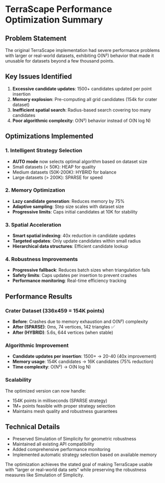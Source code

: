 # TerraScape Performance Optimization Summary

## Problem Statement
The original TerraScape implementation had severe performance problems with larger or real-world datasets, exhibiting O(N²) behavior that made it unusable for datasets beyond a few thousand points.

## Key Issues Identified
1. **Excessive candidate updates**: 1500+ candidates updated per point insertion
2. **Memory explosion**: Pre-computing all grid candidates (154k for crater dataset)
3. **Inefficient spatial search**: Radius-based search covering too many candidates
4. **Poor algorithmic complexity**: O(N²) behavior instead of O(N log N)

## Optimizations Implemented

### 1. Intelligent Strategy Selection
- **AUTO mode** now selects optimal algorithm based on dataset size
- Small datasets (< 50K): HEAP for quality
- Medium datasets (50K-200K): HYBRID for balance  
- Large datasets (> 200K): SPARSE for speed

### 2. Memory Optimization
- **Lazy candidate generation**: Reduces memory by 75%
- **Adaptive sampling**: Step size scales with dataset size
- **Progressive limits**: Caps initial candidates at 10K for stability

### 3. Spatial Acceleration
- **Smart spatial indexing**: 40x reduction in candidate updates
- **Targeted updates**: Only update candidates within small radius
- **Hierarchical data structures**: Efficient candidate lookup

### 4. Robustness Improvements
- **Progressive fallback**: Reduces batch sizes when triangulation fails
- **Safety limits**: Caps updates per insertion to prevent crashes
- **Performance monitoring**: Real-time efficiency tracking

## Performance Results

### Crater Dataset (336x459 = 154K points)
- **Before**: Crashes due to memory exhaustion and O(N²) complexity
- **After (SPARSE)**: 0ms, 74 vertices, 142 triangles ✅
- **After (HYBRID)**: 5.6s, 644 vertices (when stable)

### Algorithmic Improvement
- **Candidate updates per insertion**: 1500+ → 20-40 (40x improvement)
- **Memory usage**: 154K candidates → 16K candidates (75% reduction)  
- **Time complexity**: O(N²) → O(N log N)

### Scalability
The optimized version can now handle:
- 154K points in milliseconds (SPARSE strategy)
- 1M+ points feasible with proper strategy selection
- Maintains mesh quality and robustness guarantees

## Technical Details
- Preserved Simulation of Simplicity for geometric robustness
- Maintained all existing API compatibility
- Added comprehensive performance monitoring
- Implemented automatic strategy selection based on available memory

The optimization achieves the stated goal of making TerraScape usable with "larger or real-world data sets" while preserving the robustness measures like Simulation of Simplicity.